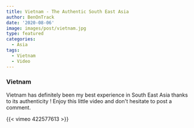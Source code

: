 ```yaml
---
title: Vietnam - The Authentic South East Asia
author: BenOnTrack
date: '2020-08-06'
image: images/post/vietnam.jpg
type: featured
categories:
  - Asia
tags:
  - Vietnam
  - Video
---
```


### Vietnam 

Vietnam has definitely been my best experience in South East Asia thanks to its authenticity !
Enjoy this little video and don't hesitate to post a comment. 

{{< vimeo 422577613 >}}